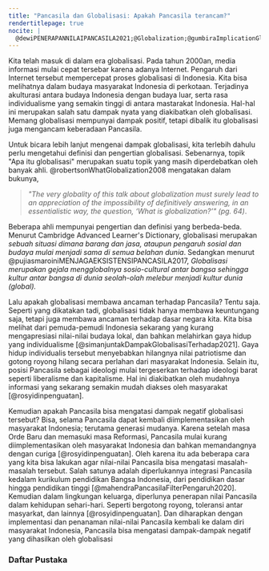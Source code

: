 ```yaml
---
title: "Pancasila dan Globalisasi: Apakah Pancasila terancam?"
rendertitlepage: true
nocite: |
  @dewiPENERAPANNILAIPANCASILA2021;@Globalization;@gumbiraImplicationGlobalizationPancasilaBased2019;@hidayatMeningkatkanKesadaranGenerasi2021;@murphyINDONESIAGLOBALIZATION1999;@siregarPANCASILAIDEOLOGYVALUES2019;@tampakeTantanganGlobalisasiTerhadap
---
```


<!-- # Outline
- Intro
  - "Kita telah masuk di dalam era globalisasi"
  - Tahun 2000an, informasi mulai cepat tersebar karena internet
  - Pengaruh Internet tersebut mempercepat proses globalisasi di Indonesia
  - Meskipun mempunyai dampak positif, globalisasi mengancam keberadaan Pancasila

- Apa itu globalisasi?
  - a situation in which available goods and services, or social and cultural influences, gradually become similar in all parts of the world (Cambridge)
  - Globalisasi merupakan gejala *mengglobalnya* sosio-cultural antar bangsa sehingga kultur antar bangsa di dunia seolah-olah melebur menjadi kultur dunia (global). (Puji Asmaroini, 2017)
  
- Apakah globalisasi membawa ancaman terhadap Pancasila?
  - Yes
  - Pemuda Indonesia kurang mengapresiasi nilai-nilai budaya lokal => melahirkan gaya hidup Individualisme (Simanjuntak, 2021)
  - Nilai patriotisme dan gotong royong perlahan hilang dari masyarakat Indonesia (Mahendra, 2020)
  - Tergesernya Pancasila terhadap Ideologi seperti liberalisme dan kapitalisme yang masuk ke dalam kehidupan masyarakat Indonesia (JM, 2018)
  
- Apakah Pancasila dapat mengatasi hal itu? Apa alasannya?
  - Pancasila bisa mengatasi hal itu selama diimplementasi oleh masyarakat Indonesia (JM, 2018)
  - Meningkatkan literasi politik dalam lingkungan keluarga (maksudnya dengan menerapkan nilai pancasila dalam keluarga) (JM, 2018)
  - Perlunya implementasi Pancasila dalam kurikulum pendidikan bangsa Indonesia seperti PMP (Mahendra, 2020) -->

<!-- # Essay -->

Kita telah masuk di dalam era globalisasi. Pada tahun 2000an, media informasi mulai cepat tersebar karena adanya Internet. Pengaruh dari Internet tersebut mempercepat proses globalisasi di Indonesia. Kita bisa melihatnya dalam budaya masyarakat Indonesia di perkotaan. Terjadinya akulturasi antara budaya Indonesia dengan budaya luar, serta rasa individualisme yang semakin tinggi di antara mastarakat Indonesia. Hal-hal ini merupakan salah satu dampak nyata yang diakibatkan oleh globalisasi. Memang globalisasi mempunyai dampak positif, tetapi dibalik itu globalisasi juga mengancam keberadaan Pancasila.

Untuk bicara lebih lanjut mengenai dampak globalisasi, kita terlebih dahulu perlu mengetahui definisi dan pengertian globalisasi. Sebenarnya, topik "Apa itu globalisasi" merupakan suatu topik yang masih diperdebatkan oleh banyak ahli. @robertsonWhatGlobalization2008 mengatakan dalam bukunya, 

> *"The very globality of this talk about globalization must surely lead to an appreciation of the impossibility of definitively answering, in an essentialistic way, the question, ‘What is globalization?’" (pg. 64)*.

Beberapa ahli mempunyai pengertian dan definisi yang berbeda-beda. Menurut Cambridge Advanced Learner's Dictionary, globalisasi merupakan *sebuah situasi dimana barang dan jasa, ataupun pengaruh sosial dan budaya mulai menjadi sama di semua belahan dunia*. Sedangkan menurut @pujiasmaroiniMENJAGAEKSISTENSIPANCASILA2017, *Globalisasi merupakan gejala mengglobalnya sosio-cultural antar bangsa sehingga kultur antar bangsa di dunia seolah-olah melebur menjadi kultur dunia (global).*

Lalu apakah globalisasi membawa ancaman terhadap Pancasila? Tentu saja. Seperti yang dikatakan tadi, globalisasi tidak hanya membawa keuntungang saja, tetapi juga membawa ancaman terhadap dasar negara kita. Kita bisa melihat dari pemuda-pemudi Indonesia sekarang yang kurang mengapresiasi nilai-nilai budaya lokal, dan bahkan melahirkan gaya hidup yang individualisme [@simanjuntakDampakGlobalisasiTerhadap2021]. Gaya hidup individualis tersebut menyebabkan hilangnya nilai patriotisme dan gotong royong hilang secara perlahan dari masyarakat Indonesia. Selain itu, posisi Pancasila sebagai ideologi mulai tergeserkan terhadap ideologi barat seperti liberalisme dan kapitalisme. Hal ini diakibatkan oleh mudahnya informasi yang sekarang semakin mudah diakses oleh masyarakat [@rosyidinpenguatan].

Kemudian apakah Pancasila bisa mengatasi dampak negatif globalisasi tersebut? Bisa, selama Pancasila dapat kembali diimplementasikan oleh masyarakat Indonesia; terutama generasi mudanya. Karena setelah masa Orde Baru dan memasuki masa Reformasi, Pancasila mulai kurang diimplementasikan oleh masyarakat Indonesia dan bahkan memandangnya dengan curiga [@rosyidinpenguatan]. Oleh karena itu ada beberapa cara yang kita bisa lakukan agar nilai-nilai Pancasila bisa mengatasi masalah-masalah tersebut. Salah satunya adalah diperlukannya integrasi Pancasila kedalam kurikulum pendidikan Bangsa Indonesia, dari pendidikan dasar hingga pendidikan tinggi [@mahendraPancasilaFilterPengaruh2020]. Kemudian dalam lingkungan keluarga, diperlunya penerapan nilai Pancasila dalam kehidupan sehari-hari. Seperti bergotong royong, toleransi antar masyarkat, dan lainnya [@rosyidinpenguatan]. Dan diharapkan dengan implementasi dan penanaman nilai-nilai Pancasila kembali ke dalam diri masyarakat Indonesia, Pancasila bisa mengatasi dampak-dampak negatif yang dihasilkan oleh globalisasi

### Daftar Pustaka